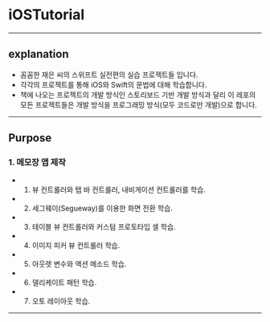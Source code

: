 # iOSTutorial

- - -
## explanation

- 꼼꼼한 재은 씨의 스위프트 실전편의 실습 프로젝트들 입니다.
- 각각의 프로젝트를 통해 iOS와 Swift의 문법에 대해 학습합니다.
- 책에 나오는 프로젝트의 개발 방식인 스토리보드 기반 개발 방식과 달리 이 레포의 모든 프로젝트들은 개발 방식을 프로그래밍 방식(모두 코드로만 개발)으로 합니다.

- - -
## Purpose

### 1. 메모장 앱 제작
  - 1. 뷰 컨트롤러와 탭 바 컨트롤러, 내비게이션 컨트롤러를 학습.
  - 2. 세그웨이(Segueway)를 이용한 화면 전환 학습.
  - 3. 테이블 뷰 컨트롤러와 커스텀 프로토타입 셀 학습.
  - 4. 이미지 피커 뷰 컨트롤러 학습.
  - 5. 아웃렛 변수와 액션 메소드 학습.
  - 6. 델리케이트 패턴 학습.
  - 7. 오토 레이아웃 학습.
  
- - -
